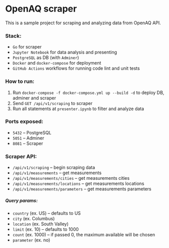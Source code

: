 # OpenAQ scraper
This is a sample project for scraping and analyzing data from OpenAQ API.

### Stack:
- `Go` for scraper
- `Jupyter Notebook` for data analysis and presenting
- `PostgreSQL` as DB (with `Adminer`)
- `Docker` and `docker-compose` for deployment
- `GitHub Actions` workflows for running code lint and unit tests

### How to run:
1. Run `docker-compose -f docker-compose.yml up --build -d` to deploy DB, adminer and scraper
2. Send `GET /api/v1/scraping` to scraper
3. Run all statements at `presenter.ipynb` to filter and analyze data

### Ports exposed:
- `5432` – PostgreSQL
- `5051` – Adminer
- `8081` – Scraper

### Scraper API:
- `/api/v1/scraping` – begin scraping data
- `/api/v1/measurements` – get measurements
- `/api/v1/measurements/cities` – get measurements cities
- `/api/v1/measurements/locations` – get measurements locations
- `/api/v1/measurements/parameters` – get measurements parameters
##### Query params:
- `country` (ex. US) – defaults to US
- `city` (ex. Columbus)
- `location` (ex. South Valley)
- `limit` (ex. 10) – defaults to 1000
- `count` (ex. 1000) – if passed 0, the maximum available will be chosen
- `parameter` (ex. no)
